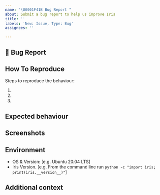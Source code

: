 ```yaml
---
name: "\U0001F41B Bug Report "
about: Submit a bug report to help us improve Iris
title: ''
labels: 'New: Issue, Type: Bug'
assignees: ''

---
```


## 🐛 Bug Report
<!-- a clear description of what the bug is -->

## How To Reproduce
Steps to reproduce the behaviour:

1. 
2. 
3. 

## Expected behaviour
<!-- A clear and concise description of what you expected to happen -->

## Screenshots
<!-- If applicable, add screenshots to help explain your problem. -->

## Environment 
 - OS & Version: [e.g. Ubuntu 20.04 LTS]
 - Iris Version.  [e.g. From the command line run `python -c "import iris; print(iris.__version__)"`]

## Additional context
<!--  Add any other context about the problem here. -->
